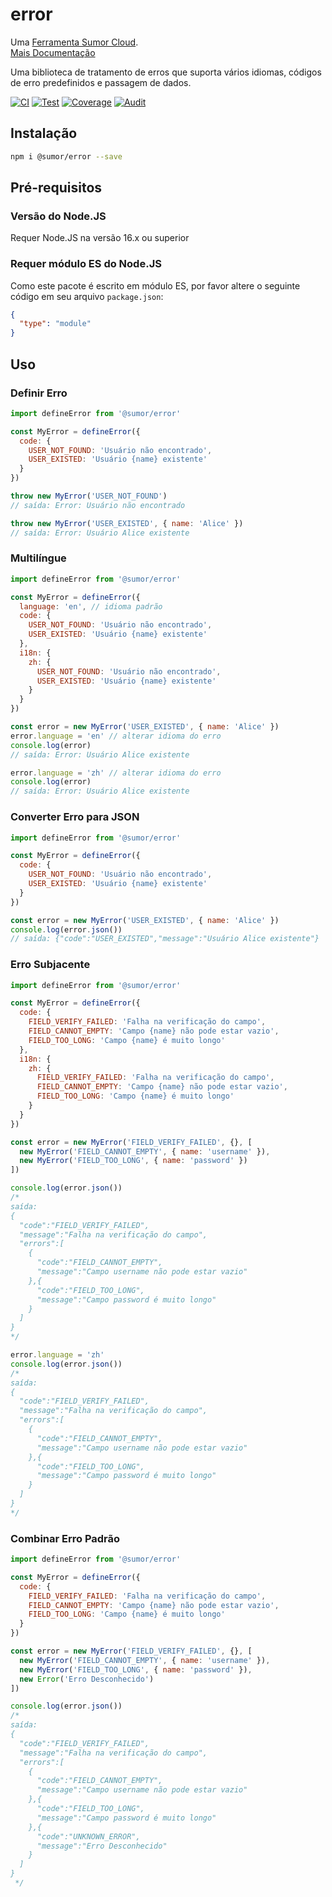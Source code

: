 # error

Uma [Ferramenta Sumor Cloud](https://sumor.cloud).  
[Mais Documentação](https://sumor.cloud/error)

Uma biblioteca de tratamento de erros que suporta vários idiomas, códigos de erro predefinidos e passagem de dados.

[![CI](https://github.com/sumor-cloud/error/actions/workflows/ci.yml/badge.svg)](https://github.com/sumor-cloud/error/actions/workflows/ci.yml)
[![Test](https://github.com/sumor-cloud/error/actions/workflows/ut.yml/badge.svg)](https://github.com/sumor-cloud/error/actions/workflows/ut.yml)
[![Coverage](https://github.com/sumor-cloud/error/actions/workflows/coverage.yml/badge.svg)](https://github.com/sumor-cloud/error/actions/workflows/coverage.yml)
[![Audit](https://github.com/sumor-cloud/error/actions/workflows/audit.yml/badge.svg)](https://github.com/sumor-cloud/error/actions/workflows/audit.yml)

## Instalação

```bash
npm i @sumor/error --save
```

## Pré-requisitos

### Versão do Node.JS

Requer Node.JS na versão 16.x ou superior

### Requer módulo ES do Node.JS

Como este pacote é escrito em módulo ES, por favor altere o seguinte código em seu arquivo `package.json`:

```json
{
  "type": "module"
}
```

## Uso

### Definir Erro

```js
import defineError from '@sumor/error'

const MyError = defineError({
  code: {
    USER_NOT_FOUND: 'Usuário não encontrado',
    USER_EXISTED: 'Usuário {name} existente'
  }
})

throw new MyError('USER_NOT_FOUND')
// saída: Error: Usuário não encontrado

throw new MyError('USER_EXISTED', { name: 'Alice' })
// saída: Error: Usuário Alice existente
```

### Multilíngue

```js
import defineError from '@sumor/error'

const MyError = defineError({
  language: 'en', // idioma padrão
  code: {
    USER_NOT_FOUND: 'Usuário não encontrado',
    USER_EXISTED: 'Usuário {name} existente'
  },
  i18n: {
    zh: {
      USER_NOT_FOUND: 'Usuário não encontrado',
      USER_EXISTED: 'Usuário {name} existente'
    }
  }
})

const error = new MyError('USER_EXISTED', { name: 'Alice' })
error.language = 'en' // alterar idioma do erro
console.log(error)
// saída: Error: Usuário Alice existente

error.language = 'zh' // alterar idioma do erro
console.log(error)
// saída: Error: Usuário Alice existente
```

### Converter Erro para JSON

```js
import defineError from '@sumor/error'

const MyError = defineError({
  code: {
    USER_NOT_FOUND: 'Usuário não encontrado',
    USER_EXISTED: 'Usuário {name} existente'
  }
})

const error = new MyError('USER_EXISTED', { name: 'Alice' })
console.log(error.json())
// saída: {"code":"USER_EXISTED","message":"Usuário Alice existente"}
```

### Erro Subjacente

```js
import defineError from '@sumor/error'

const MyError = defineError({
  code: {
    FIELD_VERIFY_FAILED: 'Falha na verificação do campo',
    FIELD_CANNOT_EMPTY: 'Campo {name} não pode estar vazio',
    FIELD_TOO_LONG: 'Campo {name} é muito longo'
  },
  i18n: {
    zh: {
      FIELD_VERIFY_FAILED: 'Falha na verificação do campo',
      FIELD_CANNOT_EMPTY: 'Campo {name} não pode estar vazio',
      FIELD_TOO_LONG: 'Campo {name} é muito longo'
    }
  }
})

const error = new MyError('FIELD_VERIFY_FAILED', {}, [
  new MyError('FIELD_CANNOT_EMPTY', { name: 'username' }),
  new MyError('FIELD_TOO_LONG', { name: 'password' })
])

console.log(error.json())
/* 
saída: 
{
  "code":"FIELD_VERIFY_FAILED",
  "message":"Falha na verificação do campo",
  "errors":[
    {
      "code":"FIELD_CANNOT_EMPTY",
      "message":"Campo username não pode estar vazio"
    },{
      "code":"FIELD_TOO_LONG",
      "message":"Campo password é muito longo"
    }
  ]
}
*/

error.language = 'zh'
console.log(error.json())
/*
saída:
{
  "code":"FIELD_VERIFY_FAILED",
  "message":"Falha na verificação do campo",
  "errors":[
    {
      "code":"FIELD_CANNOT_EMPTY",
      "message":"Campo username não pode estar vazio"
    },{
      "code":"FIELD_TOO_LONG",
      "message":"Campo password é muito longo"
    }
  ]
}
*/
```

### Combinar Erro Padrão

```js
import defineError from '@sumor/error'

const MyError = defineError({
  code: {
    FIELD_VERIFY_FAILED: 'Falha na verificação do campo',
    FIELD_CANNOT_EMPTY: 'Campo {name} não pode estar vazio',
    FIELD_TOO_LONG: 'Campo {name} é muito longo'
  }
})

const error = new MyError('FIELD_VERIFY_FAILED', {}, [
  new MyError('FIELD_CANNOT_EMPTY', { name: 'username' }),
  new MyError('FIELD_TOO_LONG', { name: 'password' }),
  new Error('Erro Desconhecido')
])

console.log(error.json())
/*
saída:
{
  "code":"FIELD_VERIFY_FAILED",
  "message":"Falha na verificação do campo",
  "errors":[
    {
      "code":"FIELD_CANNOT_EMPTY",
      "message":"Campo username não pode estar vazio"
    },{
      "code":"FIELD_TOO_LONG",
      "message":"Campo password é muito longo"
    },{
      "code":"UNKNOWN_ERROR",
      "message":"Erro Desconhecido"
    }
  ]
}
 */
```   